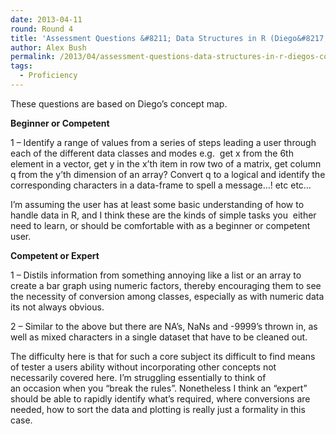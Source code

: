 ```yaml
---
date: 2013-04-11
round: Round 4
title: 'Assessment Questions &#8211; Data Structures in R (Diego&#8217;s concept map)'
author: Alex Bush
permalink: /2013/04/assessment-questions-data-structures-in-r-diegos-concept-map/
tags:
  - Proficiency
---
```

These questions are based on Diego’s concept map.

**Beginner or Competent**

1 &#8211; Identify a range of values from a series of steps leading a user through each of the different data classes and modes e.g.  get x from the 6th element in a vector, get y in the x&#8217;th item in row two of a matrix, get column q from the y&#8217;th dimension of an array? Convert q to a logical and identify the corresponding characters in a data-frame to spell a message&#8230;! etc etc&#8230;

I&#8217;m assuming the user has at least some basic understanding of how to handle data in R, and I think these are the kinds of simple tasks you  either need to learn, or should be comfortable with as a beginner or competent user.

**Competent or Expert**

1 &#8211; Distils information from something annoying like a list or an array to create a bar graph using numeric factors, thereby encouraging them to see the necessity of conversion among classes, especially as with numeric data its not always obvious.

2 &#8211; Similar to the above but there are NA&#8217;s, NaNs and -9999&#8217;s thrown in, as well as mixed characters in a single dataset that have to be cleaned out.

The difficulty here is that for such a core subject its difficult to find means of tester a users ability without incorporating other concepts not necessarily covered here. I&#8217;m struggling essentially to think of an occasion when you &#8220;break the rules&#8221;. Nonetheless I think an &#8220;expert&#8221; should be able to rapidly identify what&#8217;s required, where conversions are needed, how to sort the data and plotting is really just a formality in this case.
